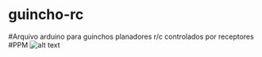 # guincho-rc

#Arquivo arduino para guinchos planadores r/c  controlados por receptores
#PPM
![alt text](https://raw.githubusercontent.com/username/projectname/branch/path/to/img.png)
